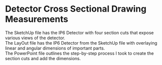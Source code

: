 # Detector Cross Sectional Drawing Measurements
The SketchUp file has the IP6 Detector with four section cuts that expose various views of the detector. <br />
The LayOut file has the IP6 Detector from the SketchUp file with overlaying linear and angular dimensions of important parts. <br />
The PowerPoint file outlines the step-by-step process I took to create the section cuts and add the dimensions. <br />
